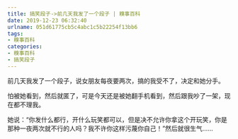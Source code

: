 ```yaml
---
title: 搞笑段子->前几天我发了一个段子 | 糗事百科
date: 2019-12-23 06:32:40
urlname: 051d61775cb5c4abc1c5b22254f13bb6
tags: 
- 糗事百科
categories:
- 糗事百科
- 搞笑段子
---
```

前几天我发了一个段子，说女朋友每夜要两次，搞的我受不了，决定和她分手。

怕被她看到，然后就匿了，可是今天还是被她翻手机看到，然后跟我吵了一架，现在都不理我。

她说：“你发什么都行，开什么玩笑都可以，但是决不允许你拿这个开玩笑，你是那种一夜两次就不行的人吗？我不许你这样污蔑你自己！”然后就很生气……


